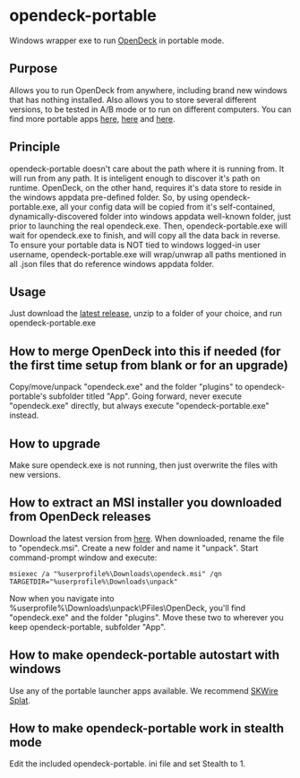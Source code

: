 # opendeck-portable
Windows wrapper exe to run [OpenDeck](https://github.com/ninjadev64/OpenDeck) in portable mode.


## Purpose
Allows you to run OpenDeck from anywhere, including brand new windows that has nothing installed. Also allows you to store several different versions, to be tested in A/B mode or to run on different computers. You can find more portable apps [here](https://portapps.io), [here](https://portableapps.com) and [here](https://www.portablefreeware.com).


## Principle
opendeck-portable doesn't care about the path where it is running from. 
It will run from any path. It is inteligent enough to discover it's path on runtime. 
OpenDeck, on the other hand, requires it's data store to reside in the windows appdata pre-defined folder. 
So, by using opendeck-portable.exe, all your config data will be copied from it's self-contained, dynamically-discovered folder into windows appdata well-known folder, just prior to launching the real opendeck.exe. Then, opendeck-portable.exe will wait for opendeck.exe to finish, and will copy all the data back in reverse. To ensure your portable data is NOT tied to windows logged-in user username, opendeck-portable.exe will wrap/unwrap all paths mentioned in all .json files that do reference windows appdata folder.

## Usage
Just download the [latest release](https://github.com/AtmanActive/opendeck-portable/releases), unzip to a folder of your choice, and run opendeck-portable.exe


## How to merge OpenDeck into this if needed (for the first time setup from blank or for an upgrade)
Copy/move/unpack "opendeck.exe" and the folder "plugins" to opendeck-portable's subfolder titled "App".
Going forward, never execute "opendeck.exe" directly, but always execute "opendeck-portable.exe" instead.


## How to upgrade
Make sure opendeck.exe is not running, then just overwrite the files with new versions.


## How to extract an MSI installer you downloaded from OpenDeck releases
Download the latest version from [here](https://github.com/ninjadev64/OpenDeck/releases). When downloaded, rename the file to "opendeck.msi". Create a new folder and name it "unpack". Start command-prompt window and execute:
```
msiexec /a "%userprofile%\Downloads\opendeck.msi" /qn TARGETDIR="%userprofile%\Downloads\unpack"
```
Now when you navigate into %userprofile%\Downloads\unpack\PFiles\OpenDeck, you'll find "opendeck.exe" and the folder "plugins". Move these two to wherever you keep opendeck-portable, subfolder "App".


## How to make opendeck-portable autostart with windows
Use any of the portable launcher apps available. We recommend [SKWire Splat](https://www.dcmembers.com/skwire/download/splat/).



## How to make opendeck-portable work in stealth mode
Edit the included opendeck-portable. ini file and set Stealth to 1.

